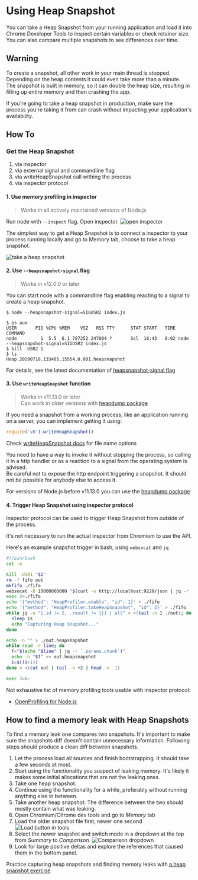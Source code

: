 # Using Heap Snapshot

You can take a Heap Snapshot from your running application and load it into
Chrome Developer Tools to inspect certain variables or check retainer size. You
can also compare multiple snapshots to see differences over time.

## Warning

To create a snapshot, all other work in your main thread is stopped. Depending on the heap contents it could even take more than a minute.  
The snapshot is built in memory, so it can double the heap size, resulting in filling up entire memory and then crashing the app. 

If you're going to take a heap snapshot in production, make sure the process you're taking it from can crash without impacting your application's availability.

## How To

### Get the Heap Snapshot

1. via inspector
2. via external signal and commandline flag
3. via writeHeapSnapshot call withing the process
4. via inspector protocol

#### 1. Use memory profiling in inspector

> Works in all actively maintained versions of Node.js

Run node with `--inspect` flag. Open inspector. 
![open inspector](./tools.png)

The simplest way to get a Heap Snapshot is to connect a inspector to your process running locally and go to Memory tab, choose to take a heap snapshot.

![take a heap snapshot](./snapshot.png)

#### 2. Use `--heapsnapshot-signal` flag

> Works in v12.0.0 or later

You can start node with a commandline flag enabling reacting to a signal to create a heap snapshot.

```
$ node --heapsnapshot-signal=SIGUSR2 index.js
```

```
$ ps aux
USER       PID %CPU %MEM    VSZ   RSS TTY      STAT START   TIME COMMAND
node         1  5.5  6.1 787252 247004 ?       Ssl  16:43   0:02 node --heapsnapshot-signal=SIGUSR2 index.js
$ kill -USR2 1
$ ls
Heap.20190718.133405.15554.0.001.heapsnapshot
```

For details, see the latest documentation of [heapsnapshot-signal flag](https://nodejs.org/api/cli.html#--heapsnapshot-signalsignal)


#### 3. Use `writeHeapSnapshot` function

> Works in v11.13.0 or later  
> Can work in older versions with [heapdump package](https://www.npmjs.com/package/heapdump)

If you need a snapshot from a working process, like an application running on a server, you can implement getting it using:

```js
require('v8').writeHeapSnapshot()
```

Check [writeHeapSnapshot docs](https://nodejs.org/api/v8.html#v8_v8_writeheapsnapshot_filename) for file name options

You need to have a way to invoke it without stopping the process, so calling it in a http handler or as a reaction to a signal from the operating system is advised.  
Be careful not to expose the http endpoint triggering a snapshot. It should not be possible for anybody else to access it.

For versions of Node.js before v11.13.0 you can use the  [heapdump package](https://www.npmjs.com/package/heapdump)

#### 4. Trigger Heap Snapshot using inspector protocol

Inspector protocol can be used to trigger Heap Snapshot from outside of the process. 

It's not necessary to run the actual inspector from Chromium to use the API.

Here's an example snapshot trigger in bash, using `websocat` and `jq`

```bash
#!/bin/bash
set -e

kill -USR1 "$1"
rm -f fifo out
mkfifo ./fifo
websocat -B 10000000000 "$(curl -s http://localhost:9229/json | jq -r '.[0].webSocketDebuggerUrl')" < ./fifo > ./out &
exec 3>./fifo
echo '{"method": "HeapProfiler.enable", "id": 1}' > ./fifo
echo '{"method": "HeapProfiler.takeHeapSnapshot", "id": 2}' > ./fifo
while jq -e "[.id != 2, .result != {}] | all" < <(tail -n 1 ./out); do
  sleep 1s
  echo "Capturing Heap Snapshot..."
done

echo -n "" > ./out.heapsnapshot
while read -r line; do
  f="$(echo "$line" | jq -r '.params.chunk')"
  echo -n "$f" >> out.heapsnapshot
  i=$((i+1))
done < <(cat out | tail -n +2 | head -n -1)

exec 3>&-
```

Not exhaustive list of memory profiling tools usable with inspector protocol:

- [OpenProfiling for Node.js](https://github.com/vmarchaud/openprofiling-node)


## How to find a memory leak with Heap Snapshots

To find a memory leak one compares two snapshots. It's important to make sure the snapshots diff doesn't contain unnecessary information. Following steps should produce a clean diff between snapshots.

1. Let the process load all sources and finish bootstrapping. It should take a few seconds at most. 
1. Start using the functionality you suspect of leaking memory. It's likely it makes some initial allocations that are not the leaking ones.
1. Take one heap snapshot.
1. Continue using the functionality for a while, preferably without running anything else in between.
1. Take another heap snapshot. The difference between the two should mostly contain what was leaking.
1. Open Chromium/Chrome dev tools and go to *Memory* tab
1. Load the older snapshot file first, newer one second ![Load button in tools](./load-snapshot.png) 
1. Select the newer snapshot and switch mode in a dropdown at the top from *Summary* to *Comparison*. ![Comparison dropdown](./compare.png) 
1. Look for large positive deltas and explore the references that caused them in the bottom panel.


Practice capturing heap snapshots and finding memory leaks with [a heap snapshot exercise](https://github.com/naugtur/node-example-heapdump)
